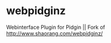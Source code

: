 webpidginz
==========

Webinterface Plugin for Pidgin || Fork of http://www.shaorang.com/webpidginz/
